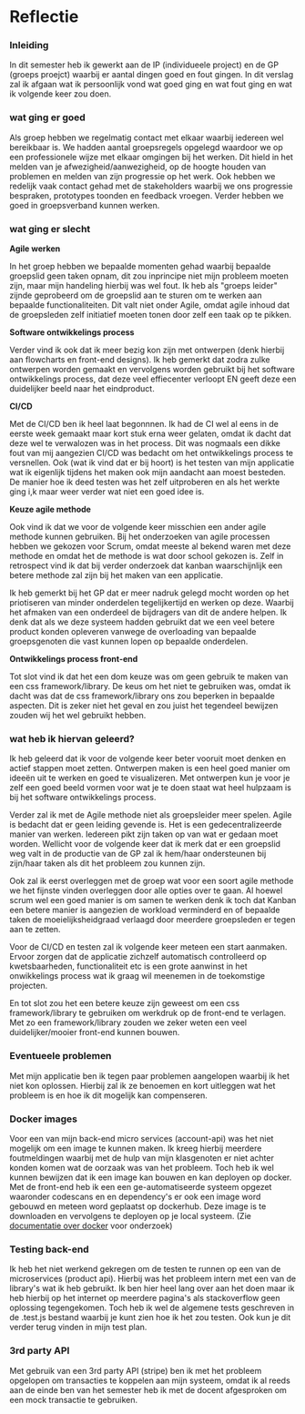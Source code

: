 # Reflectie

### **Inleiding**

In dit semester heb ik gewerkt aan de IP (individueele project) en de GP (groeps proejct) waarbij er aantal dingen goed en fout gingen. In dit verslag zal ik afgaan wat ik persoonlijk vond wat goed ging en wat fout ging en wat ik volgende keer zou doen.

### **wat ging er goed**

Als groep hebben we regelmatig contact met elkaar waarbij iedereen wel bereikbaar is. We hadden aantal groepsregels opgelegd waardoor we op een professionele wijze met elkaar omgingen bij het werken. Dit hield in het melden van je afwezigheid/aanwezigheid, op de hoogte houden van problemen en melden van zijn progressie op het werk. Ook hebben we redelijk vaak contact gehad met de stakeholders waarbij we ons progressie bespraken, prototypes toonden en feedback vroegen. Verder hebben we goed in groepsverband kunnen werken.

### **wat ging er slecht**

**Agile werken**

In het groep hebben we bepaalde momenten gehad waarbij bepaalde groepslid geen taken opnam, dit zou inprincipe niet mijn probleem moeten zijn, maar mijn handeling hierbij was wel fout. Ik heb als "groeps leider" zijnde geprobeerd om de groepslid aan te sturen om te werken aan bepaalde functionaliteiten. Dit valt niet onder Agile, omdat agile inhoud dat de groepsleden zelf initiatief moeten tonen door zelf een taak op te pikken. 

**Software ontwikkelings process**

Verder vind ik ook dat ik meer bezig kon zijn met ontwerpen (denk hierbij aan flowcharts en front-end designs). Ik heb gemerkt dat zodra zulke ontwerpen worden gemaakt en vervolgens worden gebruikt bij het software ontwikkelings process, dat deze veel effiecenter verloopt EN geeft deze een duidelijker beeld naar het eindproduct.

**CI/CD**

Met de CI/CD ben ik heel laat begonnnen. Ik had de CI wel al eens in de eerste week gemaakt maar kort stuk erna weer gelaten, omdat ik dacht dat deze wel te verwalozen was in het process. Dit was nogmaals een dikke fout van mij aangezien CI/CD was bedacht om het ontwikkelings process te versnellen. Ook (wat ik vind dat er bij hoort) is het testen van mijn applicatie wat ik eigenlijk tijdens het maken ook mijn aandacht aan moest besteden. De manier hoe ik deed testen was het zelf uitproberen en als het werkte ging i,k maar weer verder wat niet een goed idee is.

**Keuze agile methode**

Ook vind ik dat we voor de volgende keer misschien een ander agile methode kunnen gebruiken. Bij het onderzoeken van agile processen hebben we gekozen voor Scrum, omdat meeste al bekend waren met deze methode en omdat het de methode is wat door school gekozen is. Zelf in retrospect vind ik dat bij verder onderzoek dat kanban waarschijnlijk een betere methode zal zijn bij het maken van een applicatie.

Ik heb gemerkt bij het GP dat er meer nadruk gelegd mocht worden op het priotiseren van minder onderdelen tegelijkertijd en werken op deze. Waarbij het afmaken van een onderdeel de bijdragers van dit de andere helpen. Ik denk dat als we deze systeem hadden gebruikt dat we een veel betere product konden opleveren vanwege de overloading van bepaalde groepsgenoten die vast kunnen lopen op bepaalde onderdelen.

**Ontwikkelings process front-end**

Tot slot vind ik dat het een dom keuze was om geen gebruik te maken van een css framework/library. De keus om het niet te gebruiken was, omdat ik dacht was dat de css framework/library ons zou beperken in bepaalde aspecten. Dit is zeker niet het geval en zou juist het tegendeel bewijzen zouden wij het wel gebruikt hebben.

### **wat heb ik hiervan geleerd?**

Ik heb geleerd dat ik voor de volgende keer beter vooruit moet denken en actief stappen moet zetten. Ontwerpen maken is een heel goed manier om ideeën uit te werken en goed te visualizeren. Met ontwerpen kun je voor je zelf een goed beeld vormen voor wat je te doen staat wat heel hulpzaam is bij het software ontwikkelings process.

Verder zal ik met de Agile methode niet als groepsleider meer spelen. Agile is bedacht dat er geen leiding gevende is. Het is een gedecentralizeerde manier van werken. Iedereen pikt zijn taken op van wat er gedaan moet worden. Wellicht voor de volgende keer dat ik merk dat er een groepslid weg valt in de productie van de GP zal ik hem/haar ondersteunen bij zijn/haar taken als dit het probleem zou kunnen zijn.

Ook zal ik eerst overleggen met de groep wat voor een soort agile methode we het fijnste vinden overleggen door alle opties over te gaan. Al hoewel scrum wel een goed manier is om samen te werken denk ik toch dat Kanban een betere manier is aangezien de workload verminderd en of bepaalde taken de moeielijksheidgraad verlaagd door meerdere groepsleden er tegen aan te zetten.

Voor de CI/CD en testen zal ik volgende keer meteen een start aanmaken. Ervoor zorgen dat de applicatie zichzelf automatisch controlleerd op kwetsbaarheden, functionaliteit etc is een grote aanwinst in het onwikkelings process wat ik graag wil meenemen in de toekomstige projecten.

En tot slot zou het een betere keuze zijn geweest om een css framework/library te gebruiken om werkdruk op de front-end te verlagen. Met zo een framework/library zouden we zeker weten een veel duidelijker/mooier front-end kunnen bouwen.


### Eventueele problemen

Met mijn applicatie ben ik tegen paar problemen aangelopen waarbij ik het niet kon oplossen. Hierbij zal ik ze benoemen en kort uitleggen wat het probleem is en hoe ik dit mogelijk kan compenseren.

### Docker images

Voor een van mijn back-end micro services (account-api) was het niet mogelijk om een image te kunnen maken. Ik kreeg hierbij meerdere foutmeldingen waarbij met de hulp van mijn klasgenoten er niet achter konden komen wat de oorzaak was van het probleem. Toch heb ik wel kunnen bewijzen dat ik een image kan bouwen en kan deployen op docker. Met de front-end heb ik een een ge-automatiseerde systeem opgezet waaronder codescans en en dependency's er ook een image word gebouwd en meteen word geplaatst op dockerhub. Deze image is te downloaden en vervolgens te deployen op je local systeem. (Zie [documentatie over docker](https://github.com/kerimcanguney/webshop-portfolio/blob/main/docs/BusinessProcess.md) voor onderzoek)

### Testing back-end

Ik heb het niet werkend gekregen om de testen te runnen op een van de microservices (product api). Hierbij was het probleem intern met een van de library's wat ik heb gebruikt. Ik ben hier heel lang over aan het doen maar ik heb hierbij op het internet op meerdere pagina's als stackoverflow geen oplossing tegengekomen. Toch heb ik wel de algemene tests geschreven in de .test.js bestand waarbij je kunt zien hoe ik het zou testen. Ook kun je dit verder terug vinden in mijn test plan.

### 3rd party API

Met gebruik van een 3rd party API (stripe) ben ik met het probleem opgelopen om transacties te koppelen aan mijn systeem, omdat ik al reeds aan de einde ben van het semester heb ik met de docent afgesproken om een mock transactie te gebruiken.




